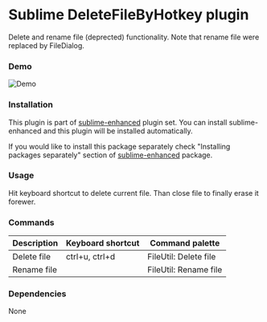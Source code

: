 # Sublime DeleteFileByHotkey plugin

Delete and rename file (deprected) functionality. Note that rename file were
replaced by FileDialog.


### Demo

![Demo](https://github.com/shagabutdinov/sublime-enhanced-demos/raw/master/file_util.gif "Demo")


### Installation

This plugin is part of [sublime-enhanced](http://github.com/shagabutdinov/sublime-enhanced)
plugin set. You can install sublime-enhanced and this plugin will be installed
automatically.

If you would like to install this package separately check "Installing packages
separately" section of [sublime-enhanced](http://github.com/shagabutdinov/sublime-enhanced)
package.

### Usage

Hit keyboard shortcut to delete current file. Than close file to finally erase
it forewer.

### Commands

| Description | Keyboard shortcut | Command palette       |
|-------------|-------------------|-----------------------|
| Delete file | ctrl+u, ctrl+d    | FileUtil: Delete file |
| Rename file |                   | FileUtil: Rename file |


### Dependencies

None